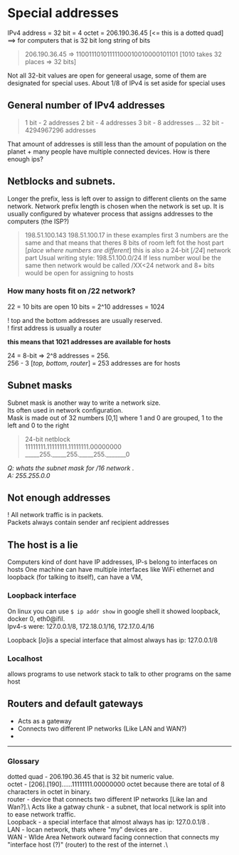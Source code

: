 # Special addresses
IPv4 address = 32 bit = 4 octet = 206.190.36.45 [<= this is a dotted quad] ==> for computers that is 32 bit long string of bits
> 206.190.36.45 => 11001110101111100010010000101101 [1010 takes 32 places => 32 bits]

Not all 32-bit values are open for geneeral usage, some of them are designated for special uses. About 1/8 of IPv4 is set aside for special uses

## General number of IPv4 addresses
> 1 bit - 2 addresses
> 2 bit - 4 addresses
> 3 bit - 8 addresses
> ...
> 32 bit - 4294967296 addresses

That amount of addresses is still less than the amount of population on the planet + many people have multiple connected devices. How is there enough ips?

## Netblocks and subnets.

Longer the prefix, less is left over to assign to different clients on the same network.
Network prefix length is chosen when the network is set up. 
It is usually configured by whatever process that assigns addresses to the computers (the ISP?)

> 198.51.100.143
> 198.51.100.17
> in these examples first 3 numbers are the same and that means that theres 8 bits
> of room left fot the host part [_place where numbers are different_] 
> this is also a 24-bit [_/24_] network part
> Usual writing style: 198.51.100.0/24
> If less number woul be the same then network would be called /XX<24 network and 8+ bits would be open for 
> assigning to hosts

### How many hosts fit on /22 network?

22 = 10 bits are open
10 bits = 2^10 addresses = 1024

! top and the bottom addresses are usually reserved.\
! first address is usually a router

**this means that 1021 addresses are available for hosts**

24 = 8-bit => 2^8 addresses = 256.\
256 - 3 [_top, bottom, router_] = 253 addresses are for hosts

## Subnet masks
Subnet mask is another way to write a network size.\
Its often used in network configuration.\
Mask is made out of 32 numbers [0,1] where 1 and 0 are grouped, 1 to the left and 0 to the right
> 24-bit netblock\
> 11111111.11111111.11111111.00000000\
> _____255._____255._____255._______0

_Q: whats the subnet mask for /16 network_ .\
_A: 255.255.0.0_ 


## Not enough addresses
! All network traffic is in packets.\
Packets always contain sender anf recipient addresses

## The host is a lie
Computers kind of dont have IP addresses, IP-s belong to interfaces on hosts
One machine can have multiple interfaces like WiFi ethernet and loopback (for talking to itself), can have a VM, 
### Loopback interface
On linux you can use 
`$ ip addr show`
in google shell it showed loopback, docker 0, eth0@ifil.\
Ipv4-s were: 127.0.0.1/8, 172.18.0.1/16, 172.17.0.4/16

Loopback [_lo_]is a special interface that almost always has ip: 127.0.0.1/8

### Localhost
allows programs to use network stack to talk to other programs on the same host

## Routers and default gateways
- Acts as a gateway
- Connects two different IP networks (Like LAN and WAN?)
- 




-------------------
### Glossary
dotted quad - 206.190.36.45 that is 32 bit numeric value.\
octet - [206].[190]......11111111.00000000 octet because there are total of 8 characters in octet in binary.\
router - device that connects two different IP networks [Like lan and Wan?].\ Acts like a gatway
chunk - a subnet, that local network is split into to ease network traffic.\
Loopback - a special interface that almost always has ip: 127.0.0.1/8 .\
LAN - locan network, thats where "my" devices are .\
WAN - WIde Area Network outward facing connection that connects my "interface host (?)" (router) to the rest of the internet .\


